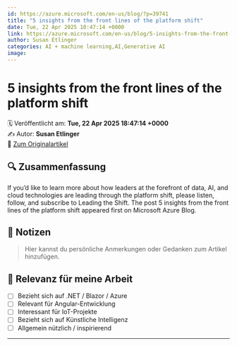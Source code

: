 ```yaml
---
id: https://azure.microsoft.com/en-us/blog/?p=39741
title: "5 insights from the front lines of the platform shift"
date: Tue, 22 Apr 2025 18:47:14 +0000
link: https://azure.microsoft.com/en-us/blog/5-insights-from-the-front-lines-of-the-platform-shift/
author: Susan Etlinger
categories: AI + machine learning,AI,Generative AI
image: 
---
```


# 5 insights from the front lines of the platform shift

🗓️ Veröffentlicht am: **Tue, 22 Apr 2025 18:47:14 +0000**  
✍️ Autor: **Susan Etlinger**  
🔗 [Zum Originalartikel](https://azure.microsoft.com/en-us/blog/5-insights-from-the-front-lines-of-the-platform-shift/)

## 🔍 Zusammenfassung

If you’d like to learn more about how leaders at the forefront of data, AI, and cloud technologies are leading through the platform shift, please listen, follow, and subscribe to Leading the Shift. The post 5 insights from the front lines of the platform shift appeared first on Microsoft Azure Blog. 

## 📌 Notizen

> Hier kannst du persönliche Anmerkungen oder Gedanken zum Artikel hinzufügen.

## 🧠 Relevanz für meine Arbeit

- [ ] Bezieht sich auf .NET / Blazor / Azure
- [ ] Relevant für Angular-Entwicklung
- [ ] Interessant für IoT-Projekte
- [ ] Bezieht sich auf Künstliche Intelligenz
- [ ] Allgemein nützlich / inspirierend

---
